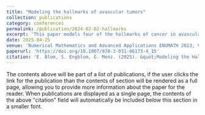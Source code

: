 ```yaml
---
title: "Modeling the hallmarks of avascular tumors"
collection: publications
category: conferences
permalink: /publication/2024-02-02-hallmarks
excerpt: 'This paper models four of the hallmarks of cancer in avascular tumours in an agent-based tumour model.'
date: 2025-04-25
venue: 'Numerical Mathematics and Advanced Applications ENUMATH 2023, Volume 1, Springer'
paperurl: 'https://doi.org/10.1007/978-3-031-86173-4_15'
citation: 'E. Blom, S. Engblom, G. Menz. (2025). &quot;Modeling the Hallmarks of Avascular Tumors.&quot; <i>In: A. Sequeira, A. Silvestre, S.S. Valtchev, J. Janela (eds) Numerical Mathematics and Advanced Applications ENUMATH 2023, Volume 1.</i> ENUMATH 2023. Lecture Notes in Computational Science and Engineering, vol 153. Springer, Cham.'
---
```


The contents above will be part of a list of publications, if the user clicks the link for the publication than the contents of section will be rendered as a full page, allowing you to provide more information about the paper for the reader. When publications are displayed as a single page, the contents of the above "citation" field will automatically be included below this section in a smaller font.

